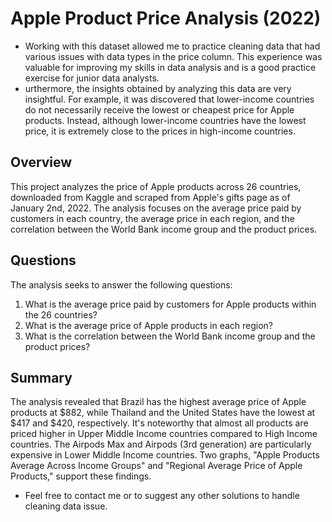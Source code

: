 # Apple Product Price Analysis (2022)
- Working with this dataset allowed me to practice cleaning data that had various issues with data types in the price column. This experience was valuable for improving my skills in data analysis and is a good practice exercise for junior data analysts.
- urthermore, the insights obtained by analyzing this data are very insightful. For example, it was discovered that lower-income countries do not necessarily receive the lowest or cheapest price for Apple products. Instead, although lower-income countries have the lowest price, it is extremely close to the prices in high-income countries.

## Overview
This project analyzes the price of Apple products across 26 countries, downloaded from Kaggle and scraped from Apple's gifts page as of January 2nd, 2022. The analysis focuses on the average price paid by customers in each country, the average price in each region, and the correlation between the World Bank income group and the product prices.


## Questions
The analysis seeks to answer the following questions:

1) What is the average price paid by customers for Apple products within the 26 countries?
2) What is the average price of Apple products in each region?
3) What is the correlation between the World Bank income group and the product prices?

## Summary
The analysis revealed that Brazil has the highest average price of Apple products at $882, while Thailand and the United States have the lowest at $417 and $420, respectively. It's noteworthy that almost all products are priced higher in Upper Middle Income countries compared to High Income countries. The Airpods Max and Airpods (3rd generation) are particularly expensive in Lower Middle Income countries. Two graphs, "Apple Products Average Across Income Groups" and "Regional Average Price of Apple Products," support these findings.


- Feel free to contact me or to suggest any other solutions to handle cleaning data issue. 
